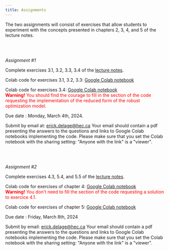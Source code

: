```yaml
---
title: Assignments
---
```


The two assignments will consist of exercises that allow students to experiment with the concepts presented in chapters 2, 3, 4, and 5 of the lecture notes.  

<br/><br/>

_Assignment #1_

Complete exercises 3.1, 3.2, 3.3, 3.4 of the [lecture notes](./LectureNotes_v15.pdf).

Colab code for exercises 3.1, 3.2, 3.3: [Google Colab notebook](https://colab.research.google.com/drive/1K5dHuN0ipbDBDpbLiHZOEzGw0-Q5e-C4?usp=sharing)

Colab code for exercises 3.4: [Google Colab notebook](https://colab.research.google.com/drive/1_MWEmTvNp0c16pYJJffblFE-Yq-PPxSB?usp=drive_link)   
<span style="color:red">**Warning!** You should find the courage to fill in the section of the code requesting the implementation of the reduced form of the robust optimization model.</span>


Due date : Monday, March 4th, 2024.  

Submit by email at: [erick.delage@hec.ca](mailto:erick.delage@hec.ca?subject=Solutions_assignment_1)
Your email should contain a pdf presenting the answers to the questions and links to Google Colab notebooks implementing the code. Please make sure that you set the Colab notebook with the sharing setting: "Anyone with the link" is a "viewer".

<br/><br/>

_Assignment #2_

Complete exercises 4.3, 5.4, and 5.5 of the [lecture notes](./LectureNotes_v15.pdf).

Colab code for exercises of chapter 4: [Google Colab notebook](https://colab.research.google.com/drive/1rJuWRgkd96i9nY9MwRMtahg_qDU-dBTm?usp=sharing)  
<span style="color:red">**Warning!** You don't need to fill the section of the code requesting a solution to exercice 4.1.</span>

Colab code for exercises of chapter 5: [Google Colab notebook](https://colab.research.google.com/drive/1254-xKF8dJ44aoSHAcBkPx5QpuEGYJDn?usp=sharing)

Due date : Friday, March 8th, 2024  

Submit by email: [erick.delage@hec.ca](mailto:erick.delage@hec.ca?subject=Solutions_assignment_2)
Your email should contain a pdf presenting the answers to the questions and links to Google Colab notebooks implementing the code. Please make sure that you set the Colab notebook with the sharing setting: "Anyone with the link" is a "viewer".

